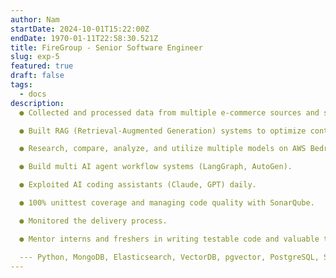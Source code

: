 ```yaml
---
author: Nam
startDate: 2024-10-01T15:22:00Z
endDate: 1970-01-11T22:58:30.521Z
title: FireGroup - Senior Software Engineer
slug: exp-5
featured: true
draft: false
tags:
  - docs
description:
  ● Collected and processed data from multiple e-commerce sources and stored it across various database systems.

  ● Built RAG (Retrieval-Augmented Generation) systems to optimize content creation for solopreneurs on e-commerce platforms.

  ● Research, compare, analyze, and utilize multiple models on AWS Bedrock.

  ● Build multi AI agent workflow systems (LangGraph, AutoGen).

  ● Exploited AI coding assistants (Claude, GPT) daily.

  ● 100% unittest coverage and managing code quality with SonarQube.

  ● Monitored the delivery process.

  ● Mentor interns and freshers in writing testable code and valuable test suites for AI agents functionalities.

  --- Python, MongoDB, Elasticsearch, VectorDB, pgvector, PostgreSQL, S3 ---
---
```

